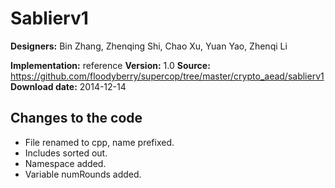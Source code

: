 # Sablierv1

**Designers:** Bin Zhang, Zhenqing Shi, Chao Xu, Yuan Yao, Zhenqi Li

**Implementation:** reference
**Version:** 1.0
**Source:** https://github.com/floodyberry/supercop/tree/master/crypto_aead/sablierv1
**Download date:** 2014-12-14

## Changes to the code

* File renamed to cpp, name prefixed.
* Includes sorted out.
* Namespace added.
* Variable numRounds added.
